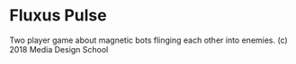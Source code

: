 # Fluxus Pulse
Two player game about magnetic bots flinging each other into enemies. (c) 2018 Media Design School
